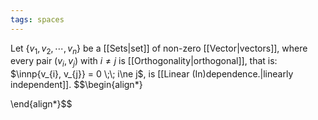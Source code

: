 ```yaml
---
tags: spaces
---
```

Let $\{v_{1},v_{2},\cdots, v_{n}\}$ be a [[Sets|set]] of non-zero [[Vector|vectors]], where every pair $(v_{i},v_{j})$ with $i \ne j$ is [[Orthogonality|orthogonal]], that is: $\innp{v_{i}, v_{j}} = 0 \;\; i\ne j$, is [[Linear (In)dependence.|linearly independent]].
$$\begin{align*}

\end{align*}$$
